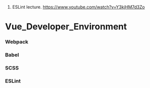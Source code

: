1. ESLint lecture.
https://www.youtube.com/watch?v=Y3kjHM7d3Zo

# Vue_Developer_Environment

### Webpack
### Babel
### SCSS
### ESLint

